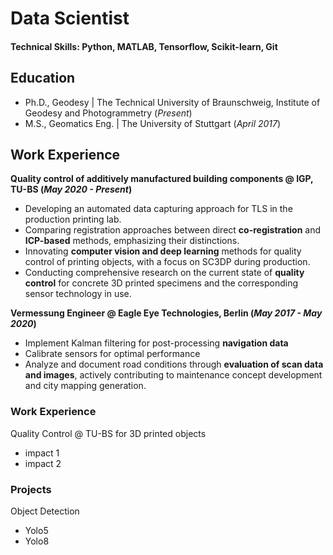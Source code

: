 # Data Scientist

#### Technical Skills: Python, MATLAB, Tensorflow, Scikit-learn, Git

## Education
- Ph.D., Geodesy | The Technical University of Braunschweig, Institute of Geodesy and Photogrammetry (_Present_)								       		
- M.S., Geomatics Eng.	| The University of Stuttgart (_April 2017_)

## Work Experience
**Quality control of additively manufactured building components @ IGP, TU-BS (_May 2020 - Present_)**
- Developing an automated data capturing approach for TLS in the production printing lab.
- Comparing registration approaches between direct **co-registration** and **ICP-based** methods, emphasizing their distinctions.
- Innovating **computer vision and deep learning** methods for quality control of printing objects, with a focus on SC3DP during production.
- Conducting comprehensive research on the current state of **quality control** for concrete 3D printed specimens and the corresponding sensor technology in use.


**Vermessung Engineer @ Eagle Eye Technologies, Berlin (_May 2017 - May 2020_)**
- Implement Kalman filtering for post-processing **navigation data**
- Calibrate sensors for optimal performance
- Analyze and document road conditions through **evaluation of scan data and images**, 
actively contributing to maintenance concept development and city mapping generation. 


### Work Experience
Quality Control @ TU-BS for 3D printed objects
- impact 1
- impact 2


### Projects
Object Detection
- Yolo5
- Yolo8
  

